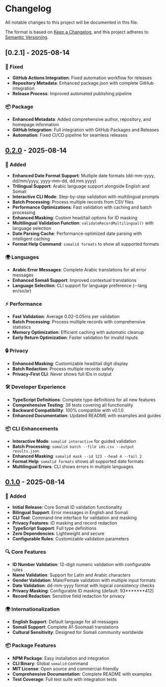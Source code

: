 # Changelog

All notable changes to this project will be documented in this file.

The format is based on [Keep a Changelog](https://keepachangelog.com/en/1.0.0/),
and this project adheres to [Semantic Versioning](https://semver.org/spec/v2.0.0.html).

## [0.2.1] - 2025-08-14

### 🔧 Fixed
- **GitHub Actions Integration**: Fixed automation workflow for releases
- **Repository Metadata**: Enhanced package.json with complete GitHub integration
- **Release Process**: Improved automated publishing pipeline

### 📦 Package
- **Enhanced Metadata**: Added comprehensive author, repository, and homepage information
- **GitHub Integration**: Full integration with GitHub Packages and Releases
- **Automation**: Fixed CI/CD pipeline for seamless releases

## [0.2.0] - 2025-08-14

### 🚀 Added
- **Enhanced Date Format Support**: Multiple date formats (dd-mm-yyyy, dd/mm/yyyy, yyyy-mm-dd, dd.mm.yyyy)
- **Trilingual Support**: Arabic language support alongside English and Somali
- **Interactive CLI Mode**: Step-by-step validation with multilingual prompts
- **Batch Processing**: Process multiple records from CSV files
- **Performance Optimizations**: Fast validation with caching and batch processing
- **Enhanced Masking**: Custom head/tail options for ID masking
- **Multilingual Validation Function**: `validateRecordMultilingual()` with language selection
- **Date Parsing Cache**: Performance-optimized date parsing with intelligent caching
- **Format Help Command**: `somalid formats` to show all supported formats

### 🌍 Languages
- **Arabic Error Messages**: Complete Arabic translations for all error messages
- **Enhanced Somali Support**: Improved contextual translations
- **Language Selection**: CLI support for language preference (--lang en/so/ar)

### ⚡ Performance
- **Fast Validation**: Average 0.02-0.05ms per validation
- **Batch Processing**: Process multiple records with comprehensive statistics
- **Memory Optimization**: Efficient caching with automatic cleanup
- **Early Return Optimization**: Faster validation for invalid inputs

### 🔒 Privacy
- **Enhanced Masking**: Customizable head/tail digit display
- **Batch Redaction**: Process multiple records safely
- **Privacy-First CLI**: Never shows full IDs in output

### 🛠️ Developer Experience
- **TypeScript Definitions**: Complete type definitions for all new features
- **Comprehensive Testing**: 38 tests covering all functionality
- **Backward Compatibility**: 100% compatible with v0.1.0
- **Enhanced Documentation**: Updated README with examples and guides

### 📦 CLI Enhancements
- **Interactive Mode**: `somalid interactive` for guided validation
- **Batch Processing**: `somalid batch --file ids.csv --output results.json`
- **Enhanced Masking**: `somalid mask --id 123 --head 4 --tail 2`
- **Format Help**: `somalid formats` shows all supported date formats
- **Multilingual Errors**: CLI shows errors in multiple languages

## [0.1.0] - 2025-08-14

### 🚀 Added
- **Initial Release**: Core Somali ID validation functionality
- **Bilingual Support**: Error messages in English and Somali
- **CLI Tool**: Command-line interface for validation and masking
- **Privacy Features**: ID masking and record redaction
- **TypeScript Support**: Full type definitions
- **Zero Dependencies**: Lightweight and secure
- **Configurable Rules**: Customizable validation parameters

### 🔍 Core Features
- **ID Number Validation**: 12-digit numeric validation with configurable rules
- **Name Validation**: Support for Latin and Arabic characters
- **Gender Validation**: Male/Female validation with multiple input formats
- **Date Validation**: dd-mm-yyyy format with logical consistency checks
- **Privacy Masking**: Configurable ID masking (default: 93*******412)
- **Record Redaction**: Sensitive field redaction for privacy

### 🌍 Internationalization
- **English Support**: Default language for all messages
- **Somali Support**: Complete Af-Soomaali translations
- **Cultural Sensitivity**: Designed for Somali community worldwide

### 📦 Package Features
- **NPM Package**: Easy installation and integration
- **CLI Binary**: Global `somalid` command
- **MIT License**: Open source and commercial-friendly
- **Comprehensive Documentation**: Complete README with examples
- **Test Coverage**: Full test suite with integration tests

[0.2.0]: https://github.com/omartood/somali-id-validator/compare/v0.1.0...v0.2.0
[0.1.0]: https://github.com/omartood/somali-id-validator/releases/tag/v0.1.0